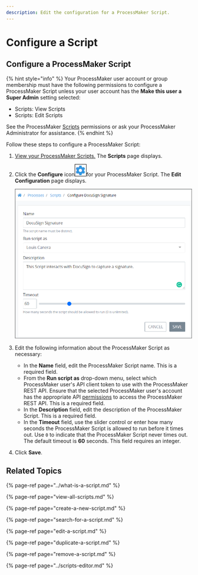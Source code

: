 ```yaml
---
description: Edit the configuration for a ProcessMaker Script.
---
```


# Configure a Script

## Configure a ProcessMaker Script

{% hint style="info" %}
Your ProcessMaker user account or group membership must have the following permissions to configure a ProcessMaker Script unless your user account has the **Make this user a Super Admin** setting selected:

* Scripts: View Scripts
* Scripts: Edit Scripts

See the ProcessMaker [Scripts](../../../processmaker-administration/permission-descriptions-for-users-and-groups.md#scripts) permissions or ask your ProcessMaker Administrator for assistance.
{% endhint %}

Follow these steps to configure a ProcessMaker Script:

1. [View your ProcessMaker Scripts.](view-all-scripts.md#view-all-processmaker-scripts) The **Scripts** page displays.
2. Click the **Configure** icon![](../../../.gitbook/assets/configure-process-icon-processes-page-processes.png)for your ProcessMaker Script. The **Edit Configuration** page displays.  

   ![](../../../.gitbook/assets/edit-script-page-processes.png)

3. Edit the following information about the ProcessMaker Script as necessary:
   * In the **Name** field, edit the ProcessMaker Script name. This is a required field.
   * From the **Run script as** drop-down menu, select which ProcessMaker user's API client token to use with the ProcessMaker REST API. Ensure that the selected ProcessMaker user's account has the appropriate API [permissions](../../../processmaker-administration/permission-descriptions-for-users-and-groups.md) to access the ProcessMaker REST API. This is a required field. 
   * In the **Description** field, edit the description of the ProcessMaker Script. This is a required field.
   * In the **Timeout** field, use the slider control or enter how many seconds the ProcessMaker Script is allowed to run before it times out. Use `0` to indicate that the ProcessMaker Script never times out. The default timeout is **60** seconds. This field requires an integer.
4. Click **Save**.

## Related Topics

{% page-ref page="../what-is-a-script.md" %}

{% page-ref page="view-all-scripts.md" %}

{% page-ref page="create-a-new-script.md" %}

{% page-ref page="search-for-a-script.md" %}

{% page-ref page="edit-a-script.md" %}

{% page-ref page="duplicate-a-script.md" %}

{% page-ref page="remove-a-script.md" %}

{% page-ref page="../scripts-editor.md" %}

